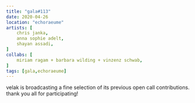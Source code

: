 ```yaml
---
title: "gala#113"
date: 2020-04-26
location: "echoraeume"
artists: [
    chris janka,
    anna sophie adelt,
    shayan assadi,
]
collabs: [
    miriam ragam + barbara wilding + vinzenz schwab,
]
tags: [gala,echoraeume]
---
```

velak is broadcasting a fine selection of its previous open call contributions.  
thank you all for participating!

